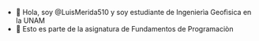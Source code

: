 - 👋 Hola, soy @LuisMerida510 y soy estudiante de Ingenierìa Geofìsica en la UNAM
- 👀 Esto es parte de la asignatura de Fundamentos de Programaciòn 
<!---
LuisMerida510/LuisMerida510 is a ✨ special ✨ repository because its `README.md` (this file) appears on your GitHub profile.
You can click the Preview link to take a look at your changes.
--->
